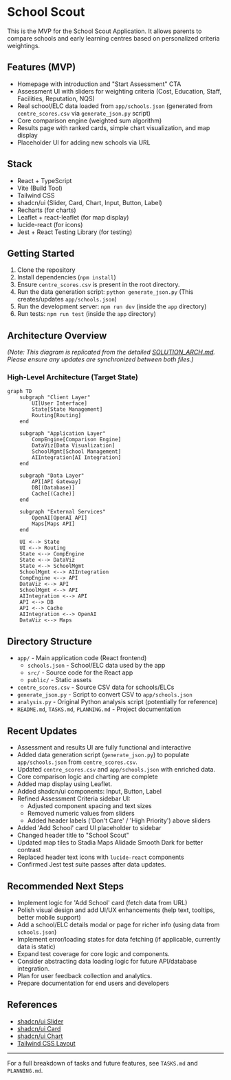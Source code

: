 # School Scout

This is the MVP for the School Scout Application. It allows parents to compare schools and early learning centres based on personalized criteria weightings.

## Features (MVP)
- Homepage with introduction and "Start Assessment" CTA
- Assessment UI with sliders for weighting criteria (Cost, Education, Staff, Facilities, Reputation, NQS)
- Real school/ELC data loaded from `app/schools.json` (generated from `centre_scores.csv` via `generate_json.py` script)
- Core comparison engine (weighted sum algorithm)
- Results page with ranked cards, simple chart visualization, and map display
- Placeholder UI for adding new schools via URL

## Stack
- React + TypeScript
- Vite (Build Tool)
- Tailwind CSS
- shadcn/ui (Slider, Card, Chart, Input, Button, Label)
- Recharts (for charts)
- Leaflet + react-leaflet (for map display)
- lucide-react (for icons)
- Jest + React Testing Library (for testing)

## Getting Started
1. Clone the repository
2. Install dependencies (`npm install`)
3. Ensure `centre_scores.csv` is present in the root directory.
4. Run the data generation script: `python generate_json.py` (This creates/updates `app/schools.json`)
5. Run the development server: `npm run dev` (inside the `app` directory)
6. Run tests: `npm run test` (inside the `app` directory)

## Architecture Overview

*(Note: This diagram is replicated from the detailed [SOLUTION_ARCH.md](./SOLUTION_ARCH.md). Please ensure any updates are synchronized between both files.)*

### High-Level Architecture (Target State)

```mermaid
graph TD
    subgraph "Client Layer"
        UI[User Interface]
        State[State Management]
        Routing[Routing]
    end
    
    subgraph "Application Layer"
        CompEngine[Comparison Engine]
        DataViz[Data Visualization]
        SchoolMgmt[School Management]
        AIIntegration[AI Integration]
    end
    
    subgraph "Data Layer"
        API[API Gateway]
        DB[(Database)]
        Cache[(Cache)]
    end
    
    subgraph "External Services"
        OpenAI[OpenAI API]
        Maps[Maps API]
    end
    
    UI <--> State
    UI <--> Routing
    State <--> CompEngine
    State <--> DataViz
    State <--> SchoolMgmt
    SchoolMgmt <--> AIIntegration
    CompEngine <--> API
    DataViz <--> API
    SchoolMgmt <--> API
    AIIntegration <--> API
    API <--> DB
    API <--> Cache
    AIIntegration <--> OpenAI
    DataViz <--> Maps
```

## Directory Structure
- `app/` - Main application code (React frontend)
  - `schools.json` - School/ELC data used by the app
  - `src/` - Source code for the React app
  - `public/` - Static assets
- `centre_scores.csv` - Source CSV data for schools/ELCs
- `generate_json.py` - Script to convert CSV to `app/schools.json`
- `analysis.py` - Original Python analysis script (potentially for reference)
- `README.md`, `TASKS.md`, `PLANNING.md` - Project documentation

## Recent Updates
- Assessment and results UI are fully functional and interactive
- Added data generation script (`generate_json.py`) to populate `app/schools.json` from `centre_scores.csv`.
- Updated `centre_scores.csv` and `app/schools.json` with enriched data.
- Core comparison logic and charting are complete
- Added map display using Leaflet.
- Added shadcn/ui components: Input, Button, Label
- Refined Assessment Criteria sidebar UI:
  - Adjusted component spacing and text sizes
  - Removed numeric values from sliders
  - Added header labels ('Don't Care' / 'High Priority') above sliders
- Added 'Add School' card UI placeholder to sidebar
- Changed header title to "School Scout"
- Updated map tiles to Stadia Maps Alidade Smooth Dark for better contrast
- Replaced header text icons with `lucide-react` components
- Confirmed Jest test suite passes after data updates.

## Recommended Next Steps
- Implement logic for 'Add School' card (fetch data from URL)
- Polish visual design and add UI/UX enhancements (help text, tooltips, better mobile support)
- Add a school/ELC details modal or page for richer info (using data from `schools.json`)
- Implement error/loading states for data fetching (if applicable, currently data is static)
- Expand test coverage for core logic and components.
- Consider abstracting data loading logic for future API/database integration.
- Plan for user feedback collection and analytics.
- Prepare documentation for end users and developers

## References
- [shadcn/ui Slider](https://ui.shadcn.com/docs/components/slider)
- [shadcn/ui Card](https://ui.shadcn.com/docs/components/card)
- [shadcn/ui Chart](https://ui.shadcn.com/docs/components/chart)
- [Tailwind CSS Layout](https://tailwindcss.com/docs/display)

---
For a full breakdown of tasks and future features, see `TASKS.md` and `PLANNING.md`.
